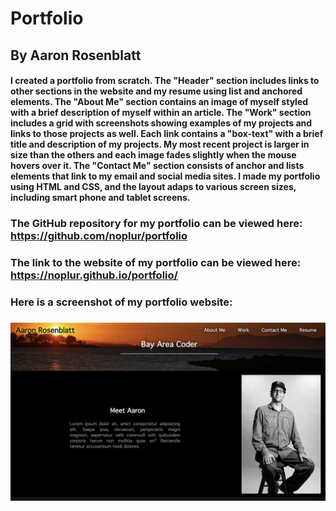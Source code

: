 # Portfolio
## By Aaron Rosenblatt
#### I created a portfolio from scratch. The "Header" section includes links to other sections in the website and my resume using list and anchored elements. The "About Me" section contains an image of myself styled with a brief description of myself within an article. The "Work" section includes a grid with screenshots showing examples of my projects and links to those projects as well. Each link contains a "box-text" with a brief title and description of my projects. My most recent project is larger in size than the others and each image fades slightly when the mouse hovers over it. The "Contact Me" section consists of anchor and lists elements that link to my email and social media sites. I made my portfolio using HTML and CSS, and the layout adaps to various screen sizes, including smart phone and tablet screens.

### The GitHub repository for my portfolio can be viewed here: https://github.com/noplur/portfolio
### The link to the website of my portfolio can be viewed here: https://noplur.github.io/portfolio/

### Here is a screenshot of my portfolio website:
### ![](./assets/images/portfolio-screenshot.jpg)